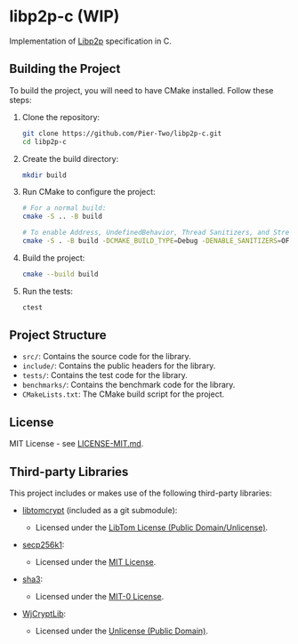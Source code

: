 # libp2p-c (WIP)

Implementation of [Libp2p](https://libp2p.io/) specification in C.

## Building the Project

To build the project, you will need to have CMake installed. Follow these steps:

1. Clone the repository:
    ```sh
    git clone https://github.com/Pier-Two/libp2p-c.git
    cd libp2p-c
    ```

2. Create the build directory:
    ```sh
    mkdir build 
    ```

3. Run CMake to configure the project:
    ```sh
    # For a normal build:
    cmake -S .. -B build

    # To enable Address, UndefinedBehavior, Thread Sanitizers, and Stress Test:
    cmake -S . -B build -DCMAKE_BUILD_TYPE=Debug -DENABLE_SANITIZERS=OFF -DENABLE_STRESS_TESTS=ON
    ```

4. Build the project:
    ```sh
    cmake --build build      
    ```

5. Run the tests:
    ```sh
    ctest
    ```

## Project Structure

- `src/`: Contains the source code for the library.
- `include/`: Contains the public headers for the library.
- `tests/`: Contains the test code for the library.
- `benchmarks/`: Contains the benchmark code for the library.
- `CMakeLists.txt`: The CMake build script for the project.

## License

MIT License - see [LICENSE-MIT.md](LICENSE-MIT.md).

## Third-party Libraries

This project includes or makes use of the following third-party libraries:

- [libtomcrypt](https://github.com/libtom/libtomcrypt) (included as a git submodule):
  - Licensed under the [LibTom License (Public Domain/Unlicense)](http://unlicense.org/).

- [secp256k1](https://github.com/bitcoin-core/secp256k1):
  - Licensed under the [MIT License](https://opensource.org/licenses/MIT).

- [sha3](https://github.com/pablotron/sha3):
  - Licensed under the [MIT-0 License](https://opensource.org/license/mit-0/).

- [WjCryptLib](https://github.com/WaterJuice/WjCryptLib):
  - Licensed under the [Unlicense (Public Domain)](http://unlicense.org/).

